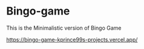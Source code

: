 # Bingo-game
This is the Minimalistic version of Bingo Game 

https://bingo-game-kprince99s-projects.vercel.app/
